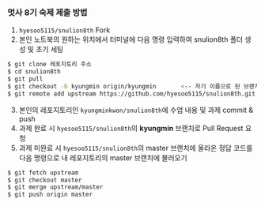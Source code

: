 ### 멋사 8기 숙제 제출 방법

1. `hyesoo5115/snulion8th` Fork
2. 본인 노트북의 원하는 위치에서 터미널에 다음 명령 입력하여 snulion8th 폴더 생성 및 초기 세팅
```bash
$ git clone 레포지토리 주소
$ cd snulion8th
$ git pull
$ git checkout -b kyungmin origin/kyungmin       <-- 자기 이름으로 된 브랜치 가져오기
$ git remote add upstream https://github.com/hyesoo5115/snulion8th.git  <--원본 레포지토리를 upstream이라는 이름으로 추가
```
3. 본인의 레포지토리인 `kyungminkwon/snulion8th`에 수업 내용 및 과제 commit & push
4. 과제 완료 시 `hyesoo5115/snulion8th`의 **kyungmin** 브랜치로 Pull Request 요청
5. 과제 미완료 시 `hyesoo5115/snulion8th`의 master 브랜치에 올라온 정답 코드를 다음 명령으로 내 레포지토리의 master 브랜치에 불러오기
```bash
$ git fetch upstream
$ git checkout master
$ git merge upstream/master
$ git push origin master
```
